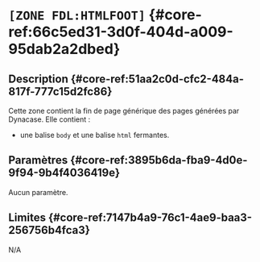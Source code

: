 # `[ZONE FDL:HTMLFOOT]` {#core-ref:66c5ed31-3d0f-404d-a009-95dab2a2dbed}

## Description  {#core-ref:51aa2c0d-cfc2-484a-817f-777c15d2fc86}

Cette zone contient la fin de page générique des pages générées par Dynacase. 
Elle contient :

* une balise `body` et une balise `html` fermantes.

## Paramètres {#core-ref:3895b6da-fba9-4d0e-9f94-9b4f4036419e}

Aucun paramètre.

## Limites {#core-ref:7147b4a9-76c1-4ae9-baa3-256756b4fca3}

N/A

<!-- link -->